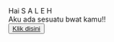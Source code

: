 <!DOCTYPE html>
<html lang="en">
<head>
    <meta charset="UTF-8">
    <meta http-equiv="X-UA-Compatible" content=IE=edge'>
    <meta name="viewport" content="width=device=width, intial-scale=1,0">
    <link rel=""stylesheet" href="css/style.css">
    <link rel="icon" href="img/flowers.png" type="image/x-icon">
    <title>Flowers</title>
    </head>
    <body>
    <div class="greetings">
    <span>Hai</span>
    <span>S</span>
    <span>A</span>
    <span>L</span>
    <span>E</span>
    <span>H</span>
    </div>
    <div class="description">
         <span>Aku ada sesuatu bwat kamu!!</span>
      </div>
      <div class="button">
           <button>
               <a href="flower.html">Klik disini</a>
           </button>
      </div>
    <div>
   </body>
   </html>
